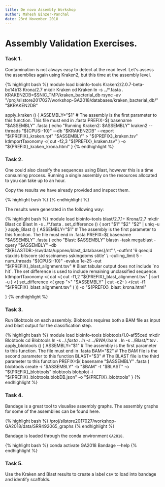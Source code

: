 ```yaml
---
title: De novo Assembly Workshop
author: Mahesh Binzer-Panchal
date: 23rd November 2018
---
```

# Assembly Validation Exercises.

### Task 1.

Contamination is not always easy to detect at the read level. Let's assess the assemblies again using Kraken2, but this time
at the assembly level.

{% highlight bash %}
module load bioinfo-tools Kraken2/2.0.7-beta-bc14b13 Krona/2.7
mkdir Kraken
cd Kraken
ln -s ../*.fasta .
KRAKEN2DB=$SNIC_TMP/kraken_bacterial_db
rsync -av "/proj/sllstore2017027/workshop-GA2018/databases/kraken_bacterial_db/" "$KRAKEN2DB"

apply_kraken () {
   ASSEMBLY="$1" # The assembly is the first parameter to this function. This file must end in .fasta
   PREFIX=$( basename "$ASSEMBLY" .fasta )
   echo "Running Kraken2: $ASSEMBLY"
   kraken2 --threads "${CPUS:-10}" --db "$KRAKEN2DB" --report "${PREFIX}_kraken.rpt" "$ASSEMBLY" > "${PREFIX}_kraken.tsv"
   ktImportTaxonomy <( cut -f2,3 "${PREFIX}_kraken.tsv" ) -o "${PREFIX}_kraken_krona.html"
}
{% endhighlight %}

### Task 2.

One could also classify the sequences using Blast, however this is a time consuming process.
Running a single assembly on the resources allocated to you can take up to an hour.

Copy the results we have already provided and inspect them.

{% highlight bash %}
{% endhighlight %}

The results were generated in the following way:

{% highlight bash %}
module load bioinfo-tools blast/2.7.1+ Krona/2.7
mkdir Blast
cd Blast
ln -s ../*.fasta .
set_difference () {
	sort "$1" "$2" "$2" | uniq -u
}
apply_Blast () {
	ASSEMBLY="$1" # The assembly is the first parameter to this function. The file must end in .fasta
	PREFIX=$( basename "$ASSEMBLY" .fasta )
	echo "Blast: $ASSEMBLY"
	blastn -task megablast -query "$ASSEMBLY" -db "${BLASTDB:-/sw/data/uppnex/blast_databases}/nt" \
		-outfmt '6 qseqid staxids bitscore std sscinames sskingdoms stitle' \
		-culling_limit 5 -num_threads "${CPUS:-10}" -evalue 1e-25 -out "${PREFIX}_blast_alignment.tsv"
	# Blast tabular output does not include `no hit`. The set difference is used to include remaining unclassified sequence.
	ktImportTaxonomy <( cat <( cut -f1,2 "${PREFIX}_blast_alignment.tsv" | sort -u ) <( set_difference <( grep ">" "$ASSEMBLY" | cut -c2- ) <(cut -f1 "${PREFIX}_blast_alignment.tsv" ) )) -o "${PREFIX}_blast_krona.html"

}
{% endhighlight %}

### Task 3.  

Run Blobtools on each assembly. Blobtools requires both a BAM file as input and blast output for the classification step.

{% highlight bash %}
module load bioinfo-tools blobtools/1.0-af55ced
mkdir Blobtools
cd Blobtools
ln -s ../*.fasta .
ln -s ../BWA/*.bam .
ln -s ../Blast/*.tsv .
apply_blobtools () {
	ASSEMBLY="$1" # The assembly is the first parameter to this function. The file must end in .fasta
	BAM="$2" # The BAM file is the second parameter to this function
	BLAST="$3" # The BLAST file is the third parameter to this function
	PREFIX=$( basename "$ASSEMBLY" .fasta )
	blobtools create -i "$ASSEMBLY" -b "$BAM" -t "$BLAST" -o "${PREFIX}_blobtools"
	blobtools blobplot -i "${PREFIX}_blobtools.blobDB.json" -o "${PREFIX}_blobtools"
}
{% endhighlight %}

### Task 4.

Bandage is a great tool to visualise assembly graphs. The assembly graphs for some of the assemblies can be found here.

{% highlight bash %}
/proj/sllstore2017027/workshop-GA2018/data/SRR492065_graphs
{% endhighlight %}

Bandage is loaded through the conda environment `GA2018`.

{% highlight bash %}
conda activate GA2018
Bandage --help
{% endhighlight %}

### Task 5.

Use the Kraken and Blast results to create a label csv to load into bandage and identify scaffolds.

